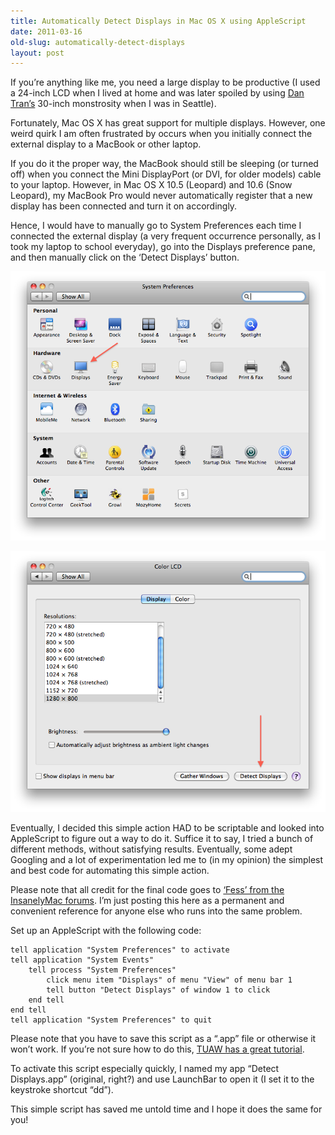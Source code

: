 ```yaml
---
title: Automatically Detect Displays in Mac OS X using AppleScript
date: 2011-03-16
old-slug: automatically-detect-displays
layout: post
---
```


If you’re anything like me, you need a large display to be productive (I used a 24-inch LCD when I lived at home and was later spoiled by using [Dan Tran’s](http://twitter.com/probablydan) 30-inch monstrosity when I was in Seattle).

Fortunately, Mac OS X has great support for multiple displays. However, one weird quirk I am often frustrated by occurs when you initially connect the external display to a MacBook or other laptop.

If you do it the proper way, the MacBook should still be sleeping (or turned off) when you connect the Mini DisplayPort (or DVI, for older models) cable to your laptop. However, in Mac OS X 10.5 (Leopard) and 10.6 (Snow Leopard), my MacBook Pro would never automatically register that a new display has been connected and turn it on accordingly.

Hence, I would have to manually go to System Preferences each time I connected the external display (a very frequent occurrence personally, as I took my laptop to school everyday), go into the Displays preference pane, and then manually click on the ‘Detect Displays’ button.

![System Preferences - Displays](/silo/2011/System-Preferences-Displays.png)

![System Preferences - Detect Displays](/silo/2011/System-Preferences-Detect-Displays.png)

Eventually, I decided this simple action HAD to be scriptable and looked into AppleScript to figure out a way to do it. Suffice it to say, I tried a bunch of different methods, without satisfying results. Eventually, some adept Googling and a lot of experimentation led me to (in my opinion) the simplest and best code for automating this simple action.

Please note that all credit for the final code goes to [‘Fess’ from the InsanelyMac forums](http://www.insanelymac.com/forum/index.php?showtopic=45697). I’m just posting this here as a permanent and convenient reference for anyone else who runs into the same problem.

Set up an AppleScript with the following code:

    tell application "System Preferences" to activate
    tell application "System Events"
        tell process "System Preferences"
            click menu item "Displays" of menu "View" of menu bar 1
            tell button "Detect Displays" of window 1 to click
        end tell
    end tell
    tell application "System Preferences" to quit

Please note that you have to save this script as a “.app” file or otherwise it won’t work. If you’re not sure how to do this, [TUAW has a great tutorial](http://www.tuaw.com/2008/01/13/applescript-saving-scripts/).

To activate this script especially quickly, I named my app “Detect Displays.app” (original, right?) and use LaunchBar to open it (I set it to the keystroke shortcut “dd”).

This simple script has saved me untold time and I hope it does the same for you!